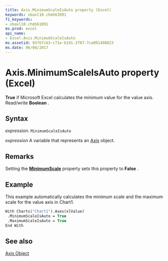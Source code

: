 ```yaml
---
title: Axis.MinimumScaleIsAuto property (Excel)
keywords: vbaxl10.chm561091
f1_keywords:
- vbaxl10.chm561091
ms.prod: excel
api_name:
- Excel.Axis.MinimumScaleIsAuto
ms.assetid: 93767cb3-c71e-b191-2f07-7ca091498023
ms.date: 06/08/2017
---
```



# Axis.MinimumScaleIsAuto property (Excel)

 **True** if Microsoft Excel calculates the minimum value for the value axis. Read/write **Boolean** .


## Syntax

 _expression_. `MinimumScaleIsAuto`

 _expression_ A variable that represents an [Axis](Excel.Axis-graph-object.md) object.


## Remarks

Setting the  **[MinimumScale](Excel.Axis.MinimumScale.md)** property sets this property to **False** .


## Example

This example automatically calculates the minimum scale and the maximum scale for the value axis in Chart1.


```vb
With Charts("Chart1").Axes(xlValue) 
 .MinimumScaleIsAuto = True 
 .MaximumScaleIsAuto = True 
End With
```


## See also


[Axis Object](Excel.Axis(object).md)

